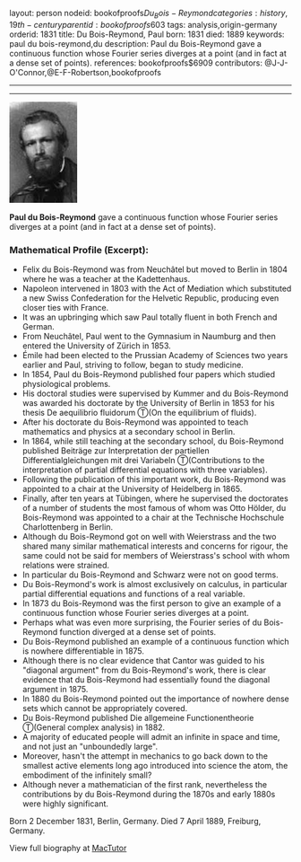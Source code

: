 layout: person
nodeid: bookofproofs$Du_Bois-Reymond
categories: history,19th-century
parentid: bookofproofs$603
tags: analysis,origin-germany
orderid: 1831
title: Du Bois-Reymond, Paul
born: 1831
died: 1889
keywords: paul du bois-reymond,du
description: Paul du Bois-Reymond gave a continuous function whose Fourier series diverges at a point (and in fact at a dense set of points).
references: bookofproofs$6909
contributors: @J-J-O'Connor,@E-F-Robertson,bookofproofs

---



---

![Du_Bois-Reymond.jpg](https://github.com/bookofproofs/bookofproofs.github.io/blob/main/_sources/_assets/images/portraits/Du_Bois-Reymond.jpg?raw=true)

**Paul du Bois-Reymond** gave a continuous function whose Fourier series diverges at a point (and in fact at a dense set of points).

### Mathematical Profile (Excerpt):
* Felix du Bois-Reymond was from Neuchâtel but moved to Berlin in 1804 where he was a teacher at the Kadettenhaus.
* Napoleon intervened in 1803 with the Act of Mediation which substituted a new Swiss Confederation for the Helvetic Republic, producing even closer ties with France.
* It was an upbringing which saw Paul totally fluent in both French and German.
* From Neuchâtel, Paul went to the Gymnasium in Naumburg and then entered the University of Zürich in 1853.
* Émile had been elected to the Prussian Academy of Sciences two years earlier and Paul, striving to follow, began to study medicine.
* In 1854, Paul du Bois-Reymond published four papers which studied physiological problems.
* His doctoral studies were supervised by Kummer and du Bois-Reymond was awarded his doctorate by the University of Berlin in 1853 for his thesis De aequilibrio fluidorum Ⓣ(On the equilibrium of fluids).
* After his doctorate du Bois-Reymond was appointed to teach mathematics and physics at a secondary school in Berlin.
* In 1864, while still teaching at the secondary school, du Bois-Reymond published Beiträge zur Interpretation der partiellen Differentialgleichungen mit drei Variabeln Ⓣ(Contributions to the interpretation of partial differential equations with three variables).
* Following the publication of this important work, du Bois-Reymond was appointed to a chair at the University of Heidelberg in 1865.
* Finally, after ten years at Tübingen, where he supervised the doctorates of a number of students the most famous of whom was Otto Hölder, du Bois-Reymond was appointed to a chair at the Technische Hochschule Charlottenberg in Berlin.
* Although du Bois-Reymond got on well with Weierstrass and the two shared many similar mathematical interests and concerns for rigour, the same could not be said for members of Weierstrass's school with whom relations were strained.
* In particular du Bois-Reymond and Schwarz were not on good terms.
* Du Bois-Reymond's work is almost exclusively on calculus, in particular partial differential equations and functions of a real variable.
* In 1873 du Bois-Reymond was the first person to give an example of a continuous function whose Fourier series diverges at a point.
* Perhaps what was even more surprising, the Fourier series of du Bois-Reymond function diverged at a dense set of points.
* Du Bois-Reymond published an example of a continuous function which is nowhere differentiable in 1875.
* Although there is no clear evidence that Cantor was guided to his "diagonal argument" from du Bois-Reymond's work, there is clear evidence that du Bois-Reymond had essentially found the diagonal argument in 1875.
* In 1880 du Bois-Reymond pointed out the importance of nowhere dense sets which cannot be appropriately covered.
* Du Bois-Reymond published Die allgemeine Functionentheorie Ⓣ(General complex analysis)  in 1882.
* A majority of educated people will admit an infinite in space and time, and not just an "unboundedly large".
* Moreover, hasn't the attempt in mechanics to go back down to the smallest active elements long ago introduced into science the atom, the embodiment of the infinitely small?
* Although never a mathematician of the first rank, nevertheless the contributions by du Bois-Reymond during the 1870s and early 1880s were highly significant.

Born 2 December 1831, Berlin, Germany. Died 7 April 1889, Freiburg, Germany.

View full biography at [MacTutor](https://mathshistory.st-andrews.ac.uk/Biographies/Du_Bois-Reymond/)
